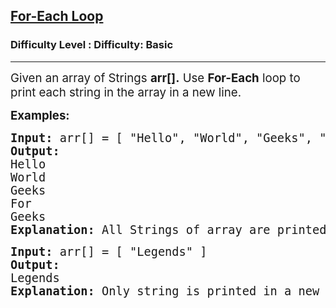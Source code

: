 <h2><a href="https://www.geeksforgeeks.org/problems/for-each-loop/1?page=1&sortBy=latest">For-Each Loop</a></h2><h3>Difficulty Level : Difficulty: Basic</h3><hr><div class="problems_problem_content__Xm_eO"><p><span style="font-size: 14pt;">Given an array of Strings&nbsp;</span><strong style="font-size: 18.666666px;">arr[].</strong><span style="font-size: 18.666666px;">&nbsp;<span style="font-size: 14pt;">Us</span></span><span style="font-size: 14pt;">e <strong>For-Each</strong> loop to print each string in the array in a new line.</span></p>
<p><strong><span style="font-size: 14pt;">Examples:</span></strong></p>
<pre><strong><span style="font-size: 14pt;">Input: </span></strong><span style="font-size: 14pt;">arr[] = [ "Hello", "World", "Geeks", "For", "Geeks" ]<br><strong>Output:</strong><br>Hello<br>World<br>Geeks<br>For<br>Geeks<br><strong>Explanation: </strong>All Strings of array are printed in a new line.<br></span></pre>
<pre><strong><span style="font-size: 14pt;">Input:</span></strong><span style="font-size: 14pt;"> arr[] = [ "Legends" ]<br><strong>Output:</strong><br></span><span style="font-size: 14pt;">Legends<br><strong>Explanation: </strong>Only string is printed in a new line.<br></span></pre></div>